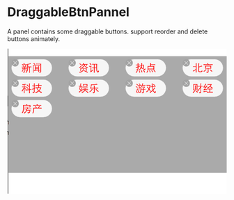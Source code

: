 # DraggableBtnPannel
A panel contains some draggable buttons. support reorder and delete buttons animately.

![image](https://github.com/chiyun1/DraggableBtnPannel/blob/master/display.png)
